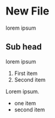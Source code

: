 # New File
lorem ipsum

## Sub head
lorem ipsum

1. First item
2. Second item

Lorem ipsum.

- one item
- second item